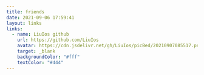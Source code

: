```yaml
---
title: friends
date: 2021-09-06 17:59:41
layout: links
links:
  - name: LiuIos github
    url: https://github.com/LiuIos
    avatar: https://cdn.jsdelivr.net/gh/LiuIos/picBed/20210907085517.png
    target: _blank
    backgroundColor: "#fff"
    textColor: "#444"
---
```

